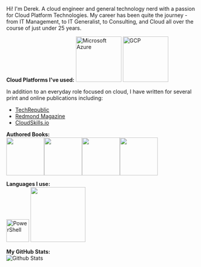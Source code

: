 Hi! I'm Derek.  A cloud engineer and general technology nerd with a passion for Cloud Platform Technologies. My career has been quite the journey - from IT Management, to IT Generalist, to Consulting, and Cloud all over the course of just under 25 years. 

**Cloud Platforms I've used:**
<img src="https://cdn-images-1.medium.com/max/640/1*6et9YS9bNbTN9qYsdjB0dw@2x.png" width="120" alt="Microsoft Azure">
<img src="https://www.gstatic.com/devrel-devsite/prod/v361636fe9adc09a35d4071cab3bc6a613653d01c6fde907d9b5c606946d81263/cloud/images/cloud-logo.svg" width="120" alt="GCP">



In addition to an everyday role focused on cloud, I have written for several print and online publications including:

- [TechRepublic](https://www.techrepublic.com)
- [Redmond Magazine](https://www.redmondmag.com)
- [CloudSkills.io](https://cloudskills.io)

**Authored Books:**<br>
<img src="https://images-na.ssl-images-amazon.com/images/I/81QsRU1BaQL.SR160,240_BG243,243,243.jpg" height="100"><img src="https://images-na.ssl-images-amazon.com/images/I/51C8cPHJP6L.SR160,240_BG243,243,243.jpg" height="100"><img src="https://images-na.ssl-images-amazon.com/images/I/614rx5XGizL.SR160,240_BG243,243,243.jpg" height="100"><img src="https://images-na.ssl-images-amazon.com/images/I/71Jpv2u27aL.SR160,240_BG243,243,243.jpg" height="100"> 

**Languages I use:**<br>
<img src="https://camo.githubusercontent.com/e20e2165acfe2a7025d288c1965f0eb54891573b1ff6865f2430c686f795be5b/68747470733a2f2f75706c6f61642e77696b696d656469612e6f72672f77696b6970656469612f636f6d6d6f6e732f322f32662f506f7765725368656c6c5f352e305f69636f6e2e706e67" width="60" height="60" alt="PowerShell"> <img src="https://miro.medium.com/max/918/1*o9lhBmG8De8uBRpotLGyDA.png" width="145">


**My GitHub Stats:**<br>
![Github Stats](https://github-readme-stats.vercel.app/api?username=derekschauland&show_icons=true&count_private=true)

